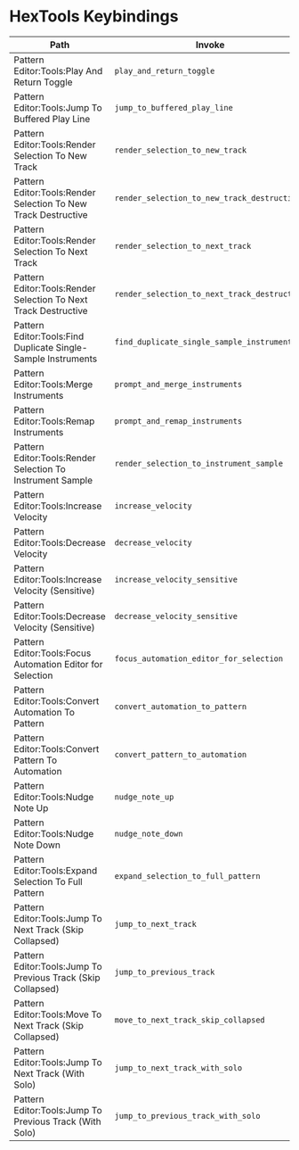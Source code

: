 # HexTools Keybindings

| Path | Invoke |
|------|--------|
| Pattern Editor:Tools:Play And Return Toggle | `play_and_return_toggle` |
| Pattern Editor:Tools:Jump To Buffered Play Line | `jump_to_buffered_play_line` |
| Pattern Editor:Tools:Render Selection To New Track | `render_selection_to_new_track` |
| Pattern Editor:Tools:Render Selection To New Track Destructive | `render_selection_to_new_track_destructive` |
| Pattern Editor:Tools:Render Selection To Next Track | `render_selection_to_next_track` |
| Pattern Editor:Tools:Render Selection To Next Track Destructive | `render_selection_to_next_track_destructive` |
| Pattern Editor:Tools:Find Duplicate Single-Sample Instruments | `find_duplicate_single_sample_instruments` |
| Pattern Editor:Tools:Merge Instruments | `prompt_and_merge_instruments` |
| Pattern Editor:Tools:Remap Instruments | `prompt_and_remap_instruments` |
| Pattern Editor:Tools:Render Selection To Instrument Sample | `render_selection_to_instrument_sample` |
| Pattern Editor:Tools:Increase Velocity | `increase_velocity` |
| Pattern Editor:Tools:Decrease Velocity | `decrease_velocity` |
| Pattern Editor:Tools:Increase Velocity (Sensitive) | `increase_velocity_sensitive` |
| Pattern Editor:Tools:Decrease Velocity (Sensitive) | `decrease_velocity_sensitive` |
| Pattern Editor:Tools:Focus Automation Editor for Selection | `focus_automation_editor_for_selection` |
| Pattern Editor:Tools:Convert Automation To Pattern | `convert_automation_to_pattern` |
| Pattern Editor:Tools:Convert Pattern To Automation | `convert_pattern_to_automation` |
| Pattern Editor:Tools:Nudge Note Up | `nudge_note_up` |
| Pattern Editor:Tools:Nudge Note Down | `nudge_note_down` |
| Pattern Editor:Tools:Expand Selection To Full Pattern | `expand_selection_to_full_pattern` |
| Pattern Editor:Tools:Jump To Next Track (Skip Collapsed) | `jump_to_next_track` |
| Pattern Editor:Tools:Jump To Previous Track (Skip Collapsed) | `jump_to_previous_track` |
| Pattern Editor:Tools:Move To Next Track (Skip Collapsed) | `move_to_next_track_skip_collapsed` |
| Pattern Editor:Tools:Jump To Next Track (With Solo) | `jump_to_next_track_with_solo` |
| Pattern Editor:Tools:Jump To Previous Track (With Solo) | `jump_to_previous_track_with_solo` |